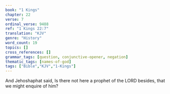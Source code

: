 ```yaml
---
book: "1 Kings"
chapter: 22
verse: 7
ordinal_verse: 9488
ref: "1 Kings 22:7"
translation: "KJV"
genre: "History"
word_count: 19
topics: []
cross_references: []
grammar_tags: [question, conjunctive-opener, negation]
thematic_tags: [names-of-god]
tags: ["Bible","KJV","1-Kings"]
---
```

And Jehoshaphat said, Is there not here a prophet of the LORD besides, that we might enquire of him?
